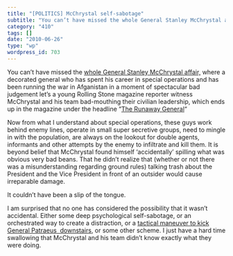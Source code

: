 ```yaml
---
title: "[POLITICS] McChrystal self-sabotage"
subtitle: "You can’t have missed the whole General Stanley McChrystal affair,"
category: "410"
tags: []
date: "2010-06-26"
type: "wp"
wordpress_id: 703
---
```

You can’t have missed the [whole General Stanley McChrystal affair,](http://www.washingtonpost.com/wp-dyn/content/article/2010/06/25/AR2010062504087_pf.html) where a decorated general who has spent his career in special operations and has been running the war in Afganistan in a moment of spectacular bad judgement let’s a young Rolling Stone magazine reporter witness McChrystal and his team bad-mouthing their civilian leadership, which ends up in the magazine under the headline “[The Runaway General](http://www.rollingstone.com/politics/news/17390/119236)“

Now from what I understand about special operations, these guys work behind enemy lines, operate in small super secretive groups, need to mingle in with the population, are always on the lookout for double agents, informants and other attempts by the enemy to infiltrate and kill them. It is beyond belief that McChrystal found himself ‘accidentally’ spilling what was obvious very bad beans. That he didn’t realize that (whether or not there was a misunderstanding regarding ground rules) talking trash about the President and the Vice President in front of an outsider would cause irreparable damage.

It couldn’t have been a slip of the tongue.

I am surprised that no one has considered the possibility that it wasn’t accidental. Either some deep psychological self-sabotage, or an orchestrated way to create a distraction, or a [tactical maneuver to kick General Patraeus  downstairs](http://www.csmonitor.com/USA/Politics/2010/0623/In-replacing-McChrystal-with-Gen.-David-Petraeus-Obama-reasserts-authority), or some other scheme. I just have a hard time swallowing that McChrystal and his team didn’t know exactly what they were doing.